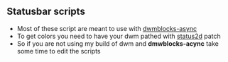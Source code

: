 ## Statusbar scripts

- Most of these script are meant to use with [dwmblocks-async](https://github.com/UtkarshVerma/dwmblocks-async)
- To get colors you need to have your dwm pathed with [status2d](https://https://dwm.suckless.org/patches/status2d/) patch
- So if you are not using my build of dwm and **dmwblocks-acync** take some time to edit the scripts

